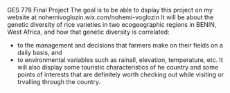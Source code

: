 GES 778 Final Project
The goal is to be able to dsplay this project on my website at nohemivoglozin.wix.com/nohemi-voglozin
It will be about the genetic diversity of rice varieties in two ecogeographic regions in BENIN, West Africa, 
and how that genetic diversity is correlated:
- to the management and decisions that farmers make on their fields on a daily basis, and 
- to environmental variables such as rainall, elevation, temperature, etc.
It will also display some touristic characteristics of he country and some points of interests that are definitely worth checking out while visiting or trvalling through the country.
